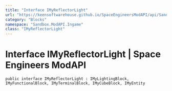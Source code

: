 ```yaml
---
title: "Interface IMyReflectorLight"
url: "https://keensoftwarehouse.github.io/SpaceEngineersModAPI/api/Sandbox.ModAPI.Ingame.IMyReflectorLight.html"
category: "Blocks"
namespace: "Sandbox.ModAPI.Ingame"
class: "IMyReflectorLight"
---
```


# Interface IMyReflectorLight | Space Engineers ModAPI

```
public interface IMyReflectorLight : IMyLightingBlock, IMyFunctionalBlock, IMyTerminalBlock, IMyCubeBlock, IMyEntity
```